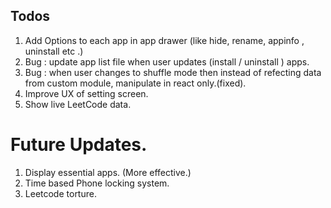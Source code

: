 ## Todos
1. Add Options to each app in app drawer (like hide, rename, appinfo , uninstall etc .)
2. Bug : update app list file when user updates (install / uninstall ) apps.
3. Bug : when user changes to shuffle mode then instead of refecting data from custom module, manipulate in react only.(fixed).
4. Improve UX of setting screen.
5. Show live LeetCode data.

# Future Updates.

1. Display essential apps. (More effective.)
2. Time based Phone locking system.
3. Leetcode torture.
